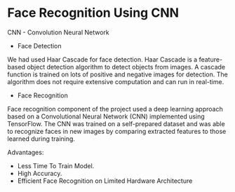 # Face Recognition Using CNN

CNN - Convolution Neural Network

- Face Detection

We had used Haar Cascade for face detection. Haar Cascade is a feature-based object detection algorithm to detect objects from images. A cascade function is trained on lots of positive and 
negative images for detection. The algorithm does not require extensive computation and can run in real-time.

- Face Recognition

Face recognition component of the project used a deep learning approach based on a Convolutional Neural Network (CNN) implemented using TensorFlow. The CNN was trained on a self-prepared dataset and was able to recognize faces in new images by comparing extracted features to those learned during training.

Advantages:
- Less Time To Train Model.
- High Accuracy.
- Efficient Face Recognition on Limited Hardware Architecture
